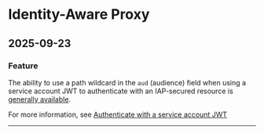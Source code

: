 # Identity-Aware Proxy

## 2025-09-23

### Feature

The ability to use a path wildcard in the `aud` (audience) field when using a service account JWT to authenticate with an IAP-secured resource is [generally available](https://cloud.google.com/products#product-launch-stages).

For more information, see [Authenticate with a service account JWT](https://cloud.google.com/iap/docs/authentication-howto#create_the_jwt)

---

